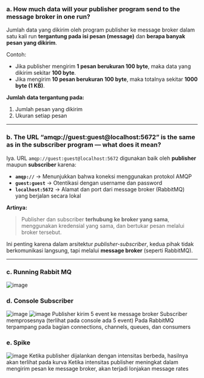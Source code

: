 ### a. How much data will your publisher program send to the message broker in one run?

Jumlah data yang dikirim oleh program publisher ke message broker dalam satu kali run **tergantung pada isi pesan (message)** dan **berapa banyak pesan yang dikirim**.  

Contoh:
- Jika publisher mengirim **1 pesan berukuran 100 byte**, maka data yang dikirim sekitar **100 byte**.
- Jika mengirim **10 pesan berukuran 100 byte**, maka totalnya sekitar **1000 byte (1 KB)**.

**Jumlah data tergantung pada:**
1. Jumlah pesan yang dikirim
2. Ukuran setiap pesan

---

### b. The URL “amqp://guest:guest@localhost:5672” is the same as in the subscriber program — what does it mean?

Iya. URL `amqp://guest:guest@localhost:5672` digunakan baik oleh **publisher** maupun **subscriber** karena:

- **`amqp://`** → Menunjukkan bahwa koneksi menggunakan protokol AMQP
- **`guest:guest`** → Otentikasi dengan username dan password
- **`localhost:5672`** → Alamat dan port dari message broker (RabbitMQ) yang berjalan secara lokal

**Artinya:**
> Publisher dan subscriber **terhubung ke broker yang sama**, menggunakan kredensial yang sama, dan bertukar pesan melalui broker tersebut.

Ini penting karena dalam arsitektur *publisher-subscriber*, kedua pihak tidak berkomunikasi langsung, tapi melalui **message broker** (seperti RabbitMQ).

---

### c. Running Rabbit MQ
![image](https://github.com/user-attachments/assets/8b6a41ab-3405-474c-892a-f735394e6750)

### d. Console Subscriber
![image](https://github.com/user-attachments/assets/ec092f39-c801-4a3c-9a15-85dcaa44ca81)
![image](https://github.com/user-attachments/assets/44e68165-85fd-4966-a4a8-71ffcae36585)
Publisher kirim 5 event ke message broker
Subscriber memprosesnya (terlihat  pada console ada 5 event)
Pada RabbitMQ terpampang pada bagian connections, channels, queues, dan consumers

### e. Spike 
![image](https://github.com/user-attachments/assets/9fb58d27-7ca4-44f6-9cbc-df822d0358c3)
Ketika publisher dijalankan dengan intensitas berbeda, hasilnya akan terlihat pada kurva 
Ketika intensitas publisher meningkat dalam mengirim pesan ke message broker, akan terjadi lonjakan message rates
